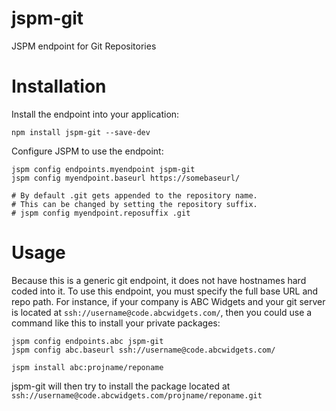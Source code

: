 jspm-git
==========

JSPM endpoint for Git Repositories

# Installation

Install the endpoint into your application:

```
npm install jspm-git --save-dev
```

Configure JSPM to use the endpoint:

```
jspm config endpoints.myendpoint jspm-git
jspm config myendpoint.baseurl https://somebaseurl/

# By default .git gets appended to the repository name.
# This can be changed by setting the repository suffix.
# jspm config myendpoint.reposuffix .git
```

# Usage

Because this is a generic git endpoint, it does not have hostnames hard coded into it. To use this endpoint, you must specify the full base URL and repo path. For instance, if your company is ABC Widgets and your git server is located at `ssh://username@code.abcwidgets.com/`, then you could use a command like this to install your private packages:

```
jspm config endpoints.abc jspm-git
jspm config abc.baseurl ssh://username@code.abcwidgets.com/

jspm install abc:projname/reponame
```

jspm-git will then try to install the package located at `ssh://username@code.abcwidgets.com/projname/reponame.git`
